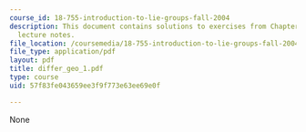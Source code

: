 ```yaml
---
course_id: 18-755-introduction-to-lie-groups-fall-2004
description: This document contains solutions to exercises from Chapter I of the course
  lecture notes.
file_location: /coursemedia/18-755-introduction-to-lie-groups-fall-2004/57f83fe043659ee3f9f773e63ee69e0f_differ_geo_1.pdf
file_type: application/pdf
layout: pdf
title: differ_geo_1.pdf
type: course
uid: 57f83fe043659ee3f9f773e63ee69e0f

---
```

None
